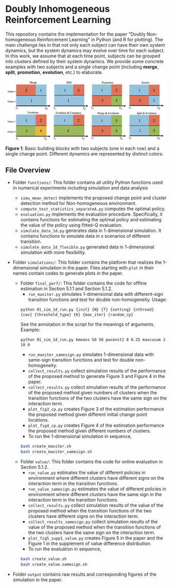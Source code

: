 # Doubly Inhomogeneous Reinforcement Learning

This repository contains the implementation for the paper "Doubly Non-homogeneous Reinforcement Learning" in Python (and R for plotting). The main challenge lies in that not only each subject can have their own system dynamics, but the system dynamics may evolve over time for each subject. In this work, we assume that at each time point, subjects can be grouped into clusters defined by their system dynamics. We provide some concrete examples  with two subjects and a single change point (including **merge**, **split**, **promotion**, **evolution**, etc.) to elaborate.


<img align="center" src="BuildingBlock.png" alt="drawing" width="800">

**Figure 1**: Basic building blocks with two subjects (one in each row) and a single change point. Different dynamics are represented by distinct colors.

## File Overview

- Folder `functions/`: This folder contains all utility Python functions used in numerical experiments including simulation and data analysis
    - `simu_mean_detect` implements the proposed change point and cluster detection method for Non-homogeneous environment.
    - `compute_test_statistics_separateA.py` computes the optimal policy.
    - `evaluation.py` implements the evaluation procedure. Specifically, it contains functions for estimating the optimal policy and estimating the value of the policy using fitted-Q evaluation.
    - `simulate_data_1d.py` generates data in 1-dimensional simulation. It contains functions to simulate data in s scenarios of different transition.
    - `simulate_data_1d_flexible.py` generated data in 1-dimensional simulation with more flexibility.


- Folder `simulations/`: This folder contains the platform that realizes the 1-dimensional simulation in the paper. Files starting with `plot` in their names contain codes to generate plots in the paper. 
    - Folder `final_perf/`: This folder contains the code for offline estimation in Section 5.1.1 and Section 5.1.2.
        - `run_maxiter.py` simulates 1-dimensional data with different-sign transition functions and test for double non-homogeneity. Usage:
        ```console
        python 01_sim_1d_run.py {init} {N} {T} {setting} {nthread} {cov} {threshold_type} {K} {max_iter} {random_cp}
        ```
        See the annotation in the script for the meanings of arguments. Example:
        ```console
        python 01_sim_1d_run.py kmeans 50 50 pwconst2 8 0.25 maxcusum 2 10 0
        ```
        - `run_maxiter_samesign.py` simulates 1-dimensional data with same-sign transition functions and test for double non-homogeneity.
        - `collect_results.py` collect simulation results of the performance of the proposed method to generate Figure 3 and Figure 4 in the paper.
        - `collect_results.py` collect simulation results of the performance of the proposed method given numbers of clusters when the transition functions of the two clusters have the same sign on the interaction term.
        - `plot_fig3_cp.py` creates Figure 3 of the estimation performance the proposed method given different initial change point locations. 
        - `plot_fig4_cp.py` creates Figure 4 of the estimation performance the proposed method given different numbers of clusters. 
        - To run the 1-dimensional simulation in sequence, 
        ```sh
        bash create_maxiter.sh
        bash create_maxiter_samesign.sh
        ```
    - Folder `value/`: This folder contains the code for online evaluation in Section 5.1.2.
        - `run_value.py` estimates the value of different policies in environment where different clusters have different signs on the interaction term in the transition functions.
        - `run_value_samesign.py` estimates the value of different policies in environment where different clusters have the same sign in the interaction term in the transition functions.
        - `collect_results.py` collect simulation results of the value of the proposed method when the transition functions of the two clusters have different signs on the interaction term. 
        - `collect_results_samesign.py` collect simulation results of the value of the proposed method when the transition functions of the two clusters have the same sign on the interaction term. 
        - `plot_fig5_supp1_value.py` creates Figure 5 in the paper and the Figure 1 in the supplement of value difference distribution. 
        - To run the evaluation in sequence, 
        ```sh
        bash create_value.sh
        bash create_value.samesign.sh
        ```
   
- Folder `output` contains raw results and corresponding figures of the simulation in the paper.
